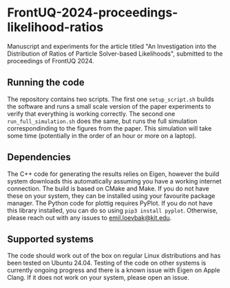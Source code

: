 # FrontUQ-2024-proceedings-likelihood-ratios
Manuscript and experiments for the article titled "An Investigation into the Distribution of Ratios of Particle Solver-based Likelihoods", submitted to the proceedings of FrontUQ 2024.

## Running the code
The repository contains two scripts. The first one `setup_script.sh` builds the software and runs a small scale version of the paper experiments to verify that everything is working correctly. The second one `run_full_simulation.sh` does the same, but runs the full simulation correspondinding to the figures from the paper. This simulation will take some time (potentially in the order of an hour or more on a laptop).

## Dependencies
The C++ code for generating the results relies on Eigen, however the build system downloads this automatically assuming you have a working internet connection. The build is based on CMake and Make. If you do not have these on your system, they can be installed using your favourite package manager. The Python code for plottig requires PyPlot. If you do not have this library installed, you can do so using `pip3 install pyplot`. Otherwise, please reach out with any issues to emil.loevbak@kit.edu.

## Supported systems
The code should work out of the box on regular Linux distributions and has been tested on Ubuntu 24.04. Testing of the code on other systems is currently ongoing progress and there is a known issue with Eigen on Apple Clang. If it does not work on your system, please open an issue.
